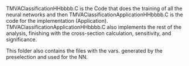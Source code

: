 TMVAClassificationHHbbbb.C is the Code that does the training of all the neural networks and then TMVAClassificationApplicationHHbbbb.C is the code for the implementation (Application). TMVAClassificationApplicationHHbbbb.C also implements the rest of the analysis, finishing with the cross-section calculation, sensitivity, and significance. 

This folder also contains the files with the vars. generated by the preselection and used for the NN.
